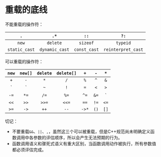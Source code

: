 重载的底线
====


不能重载的操作符：

|`.`|`.*`|`::`|`?:`|
|:--:|:--:|:--:|:--:|
|`new`|`delete`|`sizeof`|`typeid`|
|`static_cast`|`dynamic_cast`|`const_cast`|`reinterpret_cast`|

可以重载的操作符：

|`new`|`new[]`|`delete`|`delete[]`|`+`|`-`|`*`|
 |:--:|:--:|:--:|:--:|:--:|:--:|:--:|
 |`+`|`-`|`*`|`/`|`%`|`^`|`&`|
 |`|`|`~`|`!`|`=`|`<`|`>`|`+=`|
 |`-=`|`*=`|`/=`|`%=`|`^=`|`&=`|`|=`|
 |`<<`|`>>`|`>>=`|`<<=`|`==`|`!=`|`<=`|
 |`>=`|`->`|`++`|`--`|`->*`|`()`|`[]`|

切记：

- 不要重载`&&`、`||`、`,`，虽然这三个可以被重载，但是C++规范尚未明确定义函数调用中各参数的评估顺序，所以会产生无法预期的行为。
- 函数调用语义和骤死式语义有重大区别，当函数调用动作被执行，所有参数值都必须评估完成。
